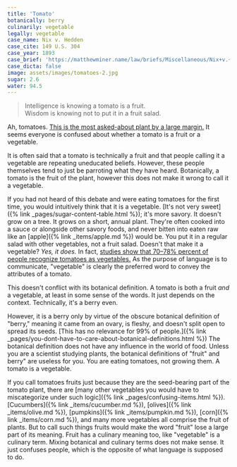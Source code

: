 ```yaml
---
title: 'Tomato'
botanically: berry
culinarily: vegetable
legally: vegetable
case_name: Nix v. Hedden
case_cite: 149 U.S. 304
case_year: 1893
case_brief: 'https://matthewminer.name/law/briefs/Miscellaneous/Nix+v.+Hedden'
case_dicta: false
image: assets/images/tomatoes-2.jpg
sugar: 2.6
water: 94.5
---
```

> Intelligence is knowing a tomato is a fruit.  
> Wisdom is knowing not to put it in a fruit salad.

Ah, tomatoes. [This is the most asked-about plant by a large margin.](https://trends.google.com/trends/explore?geo=US&q=is%20corn%20a%20fruit%20or%20a%20vegetable,is%20a%20tomato%20a%20fruit%20or%20a%20vegetable,is%20a%20pumpkin%20a%20fruit%20or%20a%20vegetable,is%20a%20cucumber%20a%20fruit%20or%20a%20vegetable,is%20an%20avocado%20a%20fruit%20or%20a%20vegetable) It seems everyone is confused about whether a tomato is a fruit or a vegetable.

It is often said that a tomato is technically a fruit and that people calling it a vegetable are repeating uneducated beliefs. However, these people themselves tend to just be parroting what they have heard. Botanically, a tomato is the fruit of the plant, however this does not make it wrong to call it a vegetable.

If you had not heard of this debate and were eating tomatoes for the first time, you would intuitively think that it is a vegetable. [It's not very sweet]({% link _pages/sugar-content-table.html %}); it's more savory. It doesn't grow on a tree. It grows on a short, annual plant. They're often cooked into a sauce or alongside other savory foods, and never bitten into eaten raw like an [apple]({% link _items/apple.md %}) would be. You put it in a regular salad with other vegetables, not a fruit salad. Doesn't that make it a vegetable? *Yes, it does.* In fact, [studies show that 70–78% percent of people recognize tomatoes as vegetables.](https://www.cambridge.org/core/services/aop-cambridge-core/content/view/4160B03E914086279B19D2207D5E0691/S136898001000368Xa.pdf/div-class-title-the-meaning-of-fruits-and-vegetables-div.pdf#page=4) As the purpose of language is to communicate, "vegetable" is clearly the preferred word to convey the attributes of a tomato.

This doesn't conflict with its botanical definition. A tomato is both a fruit *and* a vegetable, at least in some sense of the words. It just depends on the context. Technically, it's a berry even.

However, it is a berry only by virtue of the obscure botanical definition of "berry," meaning it came from an ovary, is fleshy, and doesn't split open to spread its seeds. [This has no relevance for 99% of people.]({% link _pages/you-dont-have-to-care-about-botanical-definitions.html %}) The botanical definition does not have any influence in the world of food. Unless you are a scientist studying plants, the botanical definitions of "fruit" and berry" are useless for you. You are eating tomatoes, not growing them. A tomato is a vegetable.

If you call tomatoes fruits just because they are the seed-bearing part of the tomato plant, there are [many other vegetables you would have to miscategorize under such logic]({% link _pages/confusing-items.html %}). [Cucumbers]({% link _items/cucumber.md %}), [olives]({% link _items/olive.md %}), [pumpkins]({% link _items/pumpkin.md %}), [corn]({% link _items/corn.md %}), and many more vegetables all comprise the fruit of plants. But to call such things fruits would make the word "fruit" lose a large part of its meaning. Fruit has a culinary meaning too, like "vegetable" is a culinary term. Mixing botanical and culinary terms does not make sense. It just confuses people, which is the opposite of what language is supposed to do.